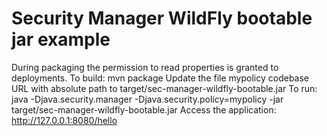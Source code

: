 # Security Manager WildFly bootable jar example
During packaging the permission to read properties is granted to deployments.
To build: mvn package
Update the file mypolicy codebase URL with absolute path to  target/sec-manager-wildfly-bootable.jar
To run: java -Djava.security.manager -Djava.security.policy=mypolicy -jar target/sec-manager-wildfly-bootable.jar
Access the application: http://127.0.0.1:8080/hello
